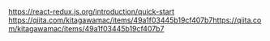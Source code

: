 https://react-redux.js.org/introduction/quick-start
https://qiita.com/kitagawamac/items/49a1f03445b19cf407b7https://qiita.com/kitagawamac/items/49a1f03445b19cf407b7